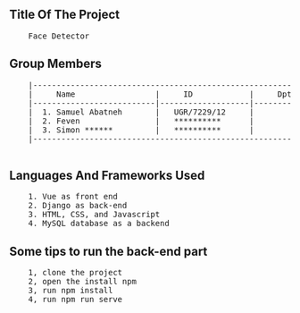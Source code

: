 
## Title Of The Project
<pre>
	Face Detector
</pre>

## Group Members

<pre>
	|------------------------------------------------------------|
	|     Name                 |     ID            |     Dpt |
	|--------------------------|-------------------|-------------|
	|  1. Samuel Abatneh       |   UGR/7229/12     |         AI  |
	|  2. Feven                |   **********      |         AI  |
	|  3. Simon ******         |   **********      |         AI  |
	|------------------------------------------------------------|

</pre>


 
## Languages And Frameworks Used

<pre>
	1. Vue as front end
	2. Django as back-end
	3. HTML, CSS, and Javascript
	4. MySQL database as a backend
</pre>


## Some tips to run the back-end part
<pre>
	1, clone the project
	2, open the install npm
	3, run npm install
	4, run npm run serve
  
</pre>
	
